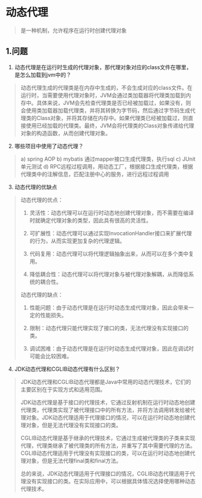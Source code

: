 # 动态代理
> 是一种机制，允许程序在运行时创建代理对象

## 1.问题

1. 动态代理是在运行时生成的代理对象，那代理对象对应的class文件在哪里，是怎么加载到jvm中的？
> 
> 动态代理生成的代理类是在内存中生成的，不会生成对应的class文件。在运行时，当需要使用代理对象时，JVM会通过类加载器将代理类加载到内存中。具体来说，JVM会先检查代理类是否已经被加载过，如果没有，则会使用类加载器加载代理类，并将其转换为字节码，然后通过字节码生成代理类的Class对象，并将其存储在内存中。如果代理类已经被加载过，则直接使用已经加载的代理类。最终，JVM会将代理类的Class对象传递给代理对象的构造函数，从而创建代理对象。

2. 哪些项目中使用了动态代理？
> 
> a) spring AOP
> b) mybatis 通过mapper接口生成代理类，执行sql
> c) JUnit单元测试
> d) RPC远程过程调用，用动态工厂，根据接口生成代理类，根据代理类中的注解信息，匹配注册中心的服务，进行远程过程调用

3. 动态代理的优缺点
> 
> 
> 动态代理的优点：
> 
> 1. 灵活性：动态代理可以在运行时动态地创建代理对象，而不需要在编译时就确定代理对象的类型，因此具有很高的灵活性。
> 
> 2. 可扩展性：动态代理可以通过实现InvocationHandler接口来扩展代理的行为，从而实现更加复杂的代理逻辑。
> 
> 3. 代码复用：动态代理可以将代理逻辑抽象出来，从而可以在多个类中复用。
> 
> 4. 降低耦合性：动态代理可以将代理对象与被代理对象解耦，从而降低系统的耦合性。
> 
> 动态代理的缺点：
> 
> 1. 性能问题：由于动态代理是在运行时动态生成代理对象，因此会带来一定的性能损失。
> 
> 2. 限制：动态代理只能代理实现了接口的类，无法代理没有实现接口的类。
> 
> 3. 调试困难：由于动态代理是在运行时动态生成代理对象，因此在调试时可能会比较困难。

4. JDK动态代理和CGLIB动态代理有什么区别？
> 
> JDK动态代理和CGLIB动态代理都是Java中常用的动态代理技术，它们的主要区别在于实现方式和适用范围。
> 
> JDK动态代理是基于接口的代理技术，它通过反射机制在运行时动态地创建代理类，代理类实现了被代理接口中的所有方法，并将方法调用转发给被代理对象。JDK动态代理适用于代理接口的情况，可以在运行时动态地创建代理对象，但是无法代理没有实现接口的类。
> 
> CGLIB动态代理是基于继承的代理技术，它通过生成被代理类的子类来实现代理，代理类继承了被代理类的所有方法，并重写了其中需要代理的方法。CGLIB动态代理适用于代理没有实现接口的类，可以在运行时动态地创建代理对象，但是无法代理final类和final方法。
> 
> 总的来说，JDK动态代理适用于代理接口的情况，CGLIB动态代理适用于代理没有实现接口的类。在实际应用中，可以根据具体情况选择使用哪种动态代理技术。